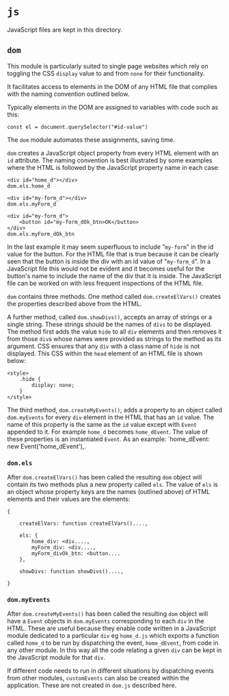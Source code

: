 # `js`

JavaScript files are kept in this directory.

## `dom`

This module is particularly suited to single page websites which rely on toggling the CSS `display` value to and from `none` for their functionality.

It facilitates access to elements in the DOM of any HTML file that complies with the naming convention outlined below.

Typically elements in the DOM are assigned to variables with code such as this:

`const el = document.querySelector("#id-value")`

The `dom` module automates these assignments, saving time.

`dom` creates a JavaScript object property from every HTML element with an `id` attribute. The naming convention is best illustrated by some examples where the HTML is followed by the JavaScript property name in each case:

```
<div id="home_d"></div>
dom.els.home_d

<div id="my-form_d"></div>
dom.els.myForm_d

<div id="my-form_d">
    <button id="my-form_dOk_btn>OK</button>
</div>
dom.els.myForm_dOk_btn
```

In the last example it may seem superfluous to include "`my-form`" in the id value for the button. For the HTML file that is true because it can be clearly seen that the button is inside the div with an id value of "`my-form_d`". In a JavaScript file this would not be evident and it becomes useful for the button's name to include the name of the div that it is inside. The JavaScript file can be worked on with less frequent inspections of the HTML file.

`dom` contains three methods. One method called `dom.createElVars()` creates the properties described above from the HTML.

A further method, called `dom.showDivs()`, accepts an array of strings or a single string. These strings should be the names of `divs` to be displayed. The method first adds the value `hide` to all `div` elements and then removes it from those `div`s whose names were provided as strings to the method as its argument. CSS ensures that any `div` with a class name of `hide` is not displayed. This CSS within the `head` element of an HTML file is shown below:

```
<style>
    .hide {
        display: none;
    }
</style>
```

The third method, `dom.createMyEvents()`, adds a property to an object called `dom.myEvents` for every `div` element in the HTML that has an `id` value. The name of this property is the same as the `id` value except with `Event` appended to it. For example `home_d` becomes `home_dEvent`. The value of these properties is an instantiated `Event`. As an example: `home_dEvent: new Event('home_dEvent'),.

### `dom.els`

After `dom.createElVars()` has been called the resulting `dom` object will contain  its two methods plus a new property called `els`. The value of `els` is an object whose property keys are the names (outlined above) of HTML elements and their values are the elements:

```
{

    createElVars: function createElVars()....,

    els: {
        home_div: <div....,
        myForm_div: <div....,
        myForm_divOk_btn: <button....
    },

    showDivs: function showDivs()....,

}
```

### `dom.myEvents`

After `dom.createMyEvents()` has been called the resulting `dom` object will have a `Event` objects in `dom.myEvents` corresponding to each `div` in the HTML. These are useful because they enable code written in a JavaScript module dedicated to a particular `div` eg `home_d.js` which exports a function called `home_d` to be run by dispatching the event, `home_dEvent`, from code in any other module. In this way all the code relating a given `div` can be kept in the JavaScript module for that `div`.

If different code needs to run in different situations by dispatching events from other modules, `customEvents` can also be created within the application. These are not created in `dom.js` described here.
